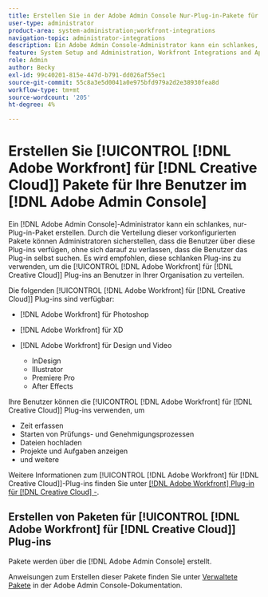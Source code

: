 ```yaml
---
title: Erstellen Sie in der Adobe Admin Console Nur-Plug-in-Pakete für Ihre Benutzerinnen und Benutzer
user-type: administrator
product-area: system-administration;workfront-integrations
navigation-topic: administrator-integrations
description: Ein Adobe Admin Console-Administrator kann ein schlankes, nur-Plug-in-Paket erstellen. Durch die Verteilung dieser vorkonfigurierten Pakete können Administratoren sicherstellen, dass die Benutzer über diese Plug-ins verfügen, ohne sich darauf zu verlassen, dass die Benutzer das Plug-in selbst suchen. Es wird empfohlen, diese schlanken Plug-ins zu verwenden, um Adobe Workfront for Creative Cloud-Plug-ins an Benutzende in Ihrem Unternehmen zu verteilen.
feature: System Setup and Administration, Workfront Integrations and Apps
role: Admin
author: Becky
exl-id: 99c40201-815e-447d-b791-dd026af55ec1
source-git-commit: 55c8a3e5d0041a0e975bfd979a2d2e38930fea8d
workflow-type: tm+mt
source-wordcount: '205'
ht-degree: 4%

---
```


# Erstellen Sie [!UICONTROL [!DNL Adobe Workfront] für [!DNL Creative Cloud]] Pakete für Ihre Benutzer im [!DNL Adobe Admin Console]

Ein [!DNL Adobe Admin Console]-Administrator kann ein schlankes, nur-Plug-in-Paket erstellen. Durch die Verteilung dieser vorkonfigurierten Pakete können Administratoren sicherstellen, dass die Benutzer über diese Plug-ins verfügen, ohne sich darauf zu verlassen, dass die Benutzer das Plug-in selbst suchen. Es wird empfohlen, diese schlanken Plug-ins zu verwenden, um die [!UICONTROL [!DNL Adobe Workfront] für [!DNL Creative Cloud]] Plug-ins an Benutzer in Ihrer Organisation zu verteilen.

Die folgenden [!UICONTROL [!DNL Adobe Workfront] für [!DNL Creative Cloud]] Plug-ins sind verfügbar:

* [!DNL Adobe Workfront] für Photoshop
* [!DNL Adobe Workfront] für XD
* [!DNL Adobe Workfront] für Design und Video

   * InDesign
   * Illustrator
   * Premiere Pro
   * After Effects

Ihre Benutzer können die [!UICONTROL [!DNL Adobe Workfront] für [!DNL Creative Cloud]] Plug-ins verwenden, um

* Zeit erfassen
* Starten von Prüfungs- und Genehmigungsprozessen
* Dateien hochladen
* Projekte und Aufgaben anzeigen
* und weitere

Weitere Informationen zum [!UICONTROL [!DNL Adobe Workfront] für [!DNL Creative Cloud]]-Plug-ins finden Sie unter [[!DNL Adobe Workfront] Plug-in für  [!DNL Creative Cloud] -](/help/quicksilver/workfront-integrations-and-apps/adobe-workfront-for-creative-cloud/wf-adobe-cc.md).

## Erstellen von Paketen für [!UICONTROL [!DNL Adobe Workfront] für [!DNL Creative Cloud]] Plug-ins

Pakete werden über die [!DNL Adobe Admin Console] erstellt.

Anweisungen zum Erstellen dieser Pakete finden Sie unter [Verwaltete Pakete](https://helpx.adobe.com/de/enterprise/using/create-nul-packages.html#managed-packages) in der Adobe Admin Console-Dokumentation.
